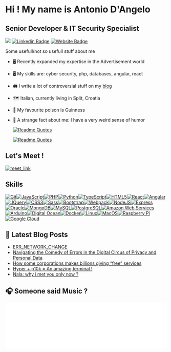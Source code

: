 Hi ! [](https://user-images.githubusercontent.com/18350557/176309783-0785949b-9127-417c-8b55-ab5a4333674e.gif) My name is Antonio D'Angelo
========================================================================================================================================

Senior Developer & IT Security Specialist
------------------------------------------

![](https://komarev.com/ghpvc/?username=well-it-wasnt-me)
[![Linkedin Badge](https://img.shields.io/badge/-LinkedIn-0e76a8?style=flat-square&logo=Linkedin&logoColor=white)](https://linkedin.com/in/antoniodangelo89)
[![Website Badge](https://img.shields.io/badge/Website-3b5998?style=flat-square&logo=google-chrome&logoColor=white)](https://blindlystupid.com/)

Some usefull/not so usefull stuff about me

* 🖥️ Recently expanded my expertise in the Advertisement world
* 🖥️ My skills are: cyber security, php, databases, angular, react
* 🖨️ I write a lot of controversial stuff on my [blog](https://blindlystupid.com)
* 🗺️ Italian, currently living in Split, Croatia
* 🍺 ️My favourite poison is Guinness
* 🤯 A strange fact about me: I have a very weird sense of humor


  [![Readme Quotes](https://quotes-github-readme.vercel.app/api?type=horizontal&theme=dark&quote=The+trouble+with+programmers+is+that+you+never+know+what+they+are+doing+until+it's+to+late&author=Seymour+Cray)](#)

  [![Readme Quotes](https://quotes-github-readme.vercel.app/api?type=horizontal&theme=dark&quote=Well%2C%20if%20an%20argument%20lasting%20more%20than%205%20minutes%20means%20both%20sides%20are%20wrong%2C%20then%20my%20conversations%20are%20like%20a%20PhD%20in%20being%20dead%20wrong%2C%20and%20I%E2%80%99m%20the%20professor&author=Me%2C%20replying%20to%20Neil%20deGrasse%20Tyson%20%28in%20my%20head%29)](#)

## Let's Meet !
<a href="https://cal.com/antoniod/" target="_blank"><img width="64" height="auto" alt="meet_link" src="https://media.licdn.com/dms/image/D560BAQHqAF6vPlWZHA/company-logo_200_200/0/1666127204596/cal_com_logo?e=2147483647&v=beta&t=p6dALqC5Z3jd58MpWzHR_JkctLzjhfLzv-fmAH02jfc"></a>
  
## Skills

<p align="left">
<a href="https://git-scm.com/" target="_blank" rel="noreferrer"><img src="https://raw.githubusercontent.com/danielcranney/readme-generator/main/public/icons/skills/git-colored.svg" width="36" height="36" alt="Git" /></a><a href="https://developer.mozilla.org/en-US/docs/Web/JavaScript" target="_blank" rel="noreferrer"><img src="https://raw.githubusercontent.com/danielcranney/readme-generator/main/public/icons/skills/javascript-colored.svg" width="36" height="36" alt="JavaScript" /></a><a href="https://www.php.net/" target="_blank" rel="noreferrer"><img src="https://raw.githubusercontent.com/danielcranney/readme-generator/main/public/icons/skills/php-colored.svg" width="36" height="36" alt="PHP" /></a><a href="https://www.python.org/" target="_blank" rel="noreferrer"><img src="https://raw.githubusercontent.com/danielcranney/readme-generator/main/public/icons/skills/python-colored.svg" width="36" height="36" alt="Python" /></a><a href="https://www.typescriptlang.org/" target="_blank" rel="noreferrer"><img src="https://raw.githubusercontent.com/danielcranney/readme-generator/main/public/icons/skills/typescript-colored.svg" width="36" height="36" alt="TypeScript" /></a><a href="https://developer.mozilla.org/en-US/docs/Glossary/HTML5" target="_blank" rel="noreferrer"><img src="https://raw.githubusercontent.com/danielcranney/readme-generator/main/public/icons/skills/html5-colored.svg" width="36" height="36" alt="HTML5" /></a><a href="https://reactjs.org/" target="_blank" rel="noreferrer"><img src="https://raw.githubusercontent.com/danielcranney/readme-generator/main/public/icons/skills/react-colored.svg" width="36" height="36" alt="React" /></a><a href="https://angular.io/" target="_blank" rel="noreferrer"><img src="https://raw.githubusercontent.com/danielcranney/readme-generator/main/public/icons/skills/angularjs-colored.svg" width="36" height="36" alt="Angular" /></a><a href="https://jquery.com/" target="_blank" rel="noreferrer"><img src="https://raw.githubusercontent.com/danielcranney/readme-generator/main/public/icons/skills/jquery-colored.svg" width="36" height="36" alt="JQuery" /></a><a href="https://www.w3.org/TR/CSS/#css" target="_blank" rel="noreferrer"><img src="https://raw.githubusercontent.com/danielcranney/readme-generator/main/public/icons/skills/css3-colored.svg" width="36" height="36" alt="CSS3" /></a><a href="https://sass-lang.com/" target="_blank" rel="noreferrer"><img src="https://raw.githubusercontent.com/danielcranney/readme-generator/main/public/icons/skills/sass-colored.svg" width="36" height="36" alt="Sass" /></a><a href="https://getbootstrap.com/" target="_blank" rel="noreferrer"><img src="https://raw.githubusercontent.com/danielcranney/readme-generator/main/public/icons/skills/bootstrap-colored.svg" width="36" height="36" alt="Bootstrap" /></a><a href="https://webpack.js.org/" target="_blank" rel="noreferrer"><img src="https://raw.githubusercontent.com/danielcranney/readme-generator/main/public/icons/skills/webpack-colored.svg" width="36" height="36" alt="Webpack" /></a><a href="https://nodejs.org/en/" target="_blank" rel="noreferrer"><img src="https://raw.githubusercontent.com/danielcranney/readme-generator/main/public/icons/skills/nodejs-colored.svg" width="36" height="36" alt="NodeJS" /></a><a href="https://expressjs.com/" target="_blank" rel="noreferrer"><img src="https://raw.githubusercontent.com/danielcranney/readme-generator/main/public/icons/skills/express-colored.svg" width="36" height="36" alt="Express" /></a><a href="https://www.oracle.com/uk/index.html" target="_blank" rel="noreferrer"><img src="https://raw.githubusercontent.com/danielcranney/readme-generator/main/public/icons/skills/oracle-colored.svg" width="36" height="36" alt="Oracle" /></a><a href="https://www.mongodb.com/" target="_blank" rel="noreferrer"><img src="https://raw.githubusercontent.com/danielcranney/readme-generator/main/public/icons/skills/mongodb-colored.svg" width="36" height="36" alt="MongoDB" /></a><a href="https://www.mysql.com/" target="_blank" rel="noreferrer"><img src="https://raw.githubusercontent.com/danielcranney/readme-generator/main/public/icons/skills/mysql-colored.svg" width="36" height="36" alt="MySQL" /></a><a href="https://www.postgresql.org/" target="_blank" rel="noreferrer"><img src="https://raw.githubusercontent.com/danielcranney/readme-generator/main/public/icons/skills/postgresql-colored.svg" width="36" height="36" alt="PostgreSQL" /></a><a href="https://aws.amazon.com" target="_blank" rel="noreferrer"><img src="https://raw.githubusercontent.com/danielcranney/readme-generator/main/public/icons/skills/aws-colored.svg" width="36" height="36" alt="Amazon Web Services" /></a><a href="https://store.arduino.cc/?gclid=Cj0KCQjw2eilBhCCARIsAG0Pf8uueBifykWcsSS4LPESeGQfxGVKJYnzV7bz471XfknQJy_1VINVWM8aAkLtEALw_wcB" target="_blank" rel="noreferrer"><img src="https://raw.githubusercontent.com/danielcranney/readme-generator/main/public/icons/skills/arduino-colored.svg" width="36" height="36" alt="Arduino" /></a><a href="https://www.digitalocean.com" target="_blank" rel="noreferrer"><img src="https://raw.githubusercontent.com/danielcranney/readme-generator/main/public/icons/skills/digitalocean-colored.svg" width="36" height="36" alt="Digital Ocean" /></a><a href="https://www.docker.com/" target="_blank" rel="noreferrer"><img src="https://raw.githubusercontent.com/danielcranney/readme-generator/main/public/icons/skills/docker-colored.svg" width="36" height="36" alt="Docker" /></a><a href="https://www.linux.org" target="_blank" rel="noreferrer"><img src="https://raw.githubusercontent.com/danielcranney/readme-generator/main/public/icons/skills/linux-colored.svg" width="36" height="36" alt="Linux" /></a><a href="https://apple.com" target="_blank" rel="noreferrer"><img src="https://raw.githubusercontent.com/danielcranney/readme-generator/main/public/icons/skills/macos-colored.svg" width="36" height="36" alt="MacOS" /></a><a href="https://www.raspberrypi.org/" target="_blank" rel="noreferrer"><img src="https://raw.githubusercontent.com/danielcranney/readme-generator/main/public/icons/skills/raspberrypi-colored.svg" width="36" height="36" alt="Raspberry Pi" /></a><a href="https://cloud.google.com/" target="_blank" rel="noreferrer"><img src="https://raw.githubusercontent.com/danielcranney/readme-generator/main/public/icons/skills/googlecloud-colored.svg" width="36" height="36" alt="Google Cloud" /></a>
</p>

## 🚀 Latest Blog Posts

<!-- BLOG-POST-LIST:START -->
- [ERR_NETWORK_CHANGE](https://blindlystupid.com/err_network_change/)
- [Navigating the Comedy of Errors in the Digital Circus of Privacy and Personal Data](https://blindlystupid.com/navigating-the-comedy-of-errors-in-the-digital-circus-of-privacy-and-personal-data/)
- [How some corporations makes billions giving “free” services](https://blindlystupid.com/how-some-corporations-makes-billions-giving-free-services/)
- [Hyper + p10k = An amazing terminal !](https://blindlystupid.com/hyper-p10k-an-amazing-terminal/)
- [Nala: why i met you only now ?](https://blindlystupid.com/nala-why-i-met-you-only-now/)
<!-- BLOG-POST-LIST:END -->

## 🎧 Someone said Music ?

[![Spotify](spotify.svg)](https://open.spotify.com/intl-it/album/1pMUWPUZbXp98G101bvEYb)


